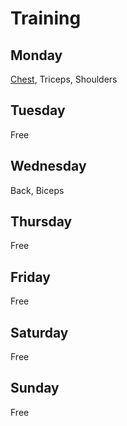 # Training

## Monday
[Chest](muscle-groups/chest.md), Triceps, Shoulders

## Tuesday
Free

## Wednesday
Back, Biceps

## Thursday
Free

## Friday
Free

## Saturday
Free

## Sunday
Free
